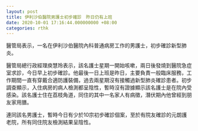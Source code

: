 ```yaml
---
layout: post
title: 伊利沙伯醫院男護士初步確診　昨日仍有上班
date: 2020-10-01 17:16:44.000000000 +08:00
categories: rthk
---
```


醫管局表示，一名在伊利沙伯醫院內科普通病房工作的男護士，初步確診新型肺炎。

醫管局總行政經理庾慧玲表示，該名護士星期一開始咳嗽，兩日後發燒到醫院急症室求診，今日早上初步確診。他最後一日上班是昨日，主要負責一般臨床服務，工作期間一直有穿戴合適防護裝備，過去兩星期沒有接觸過新型肺炎確診患者。初步調查顯示，入住病房的病人檢測都呈陰性，暫時沒有證據顯示該名護士是在院內受感染。該名護士住在荔枝角道，同住的其中一名家人有病徵，潛伏期內他曾經到朋友家用膳。

連同該名男護士，暫時今日有少於10宗初步確診個案，至於有院友確診的元朗護老院，所有同住院友檢測結果呈陰性。

